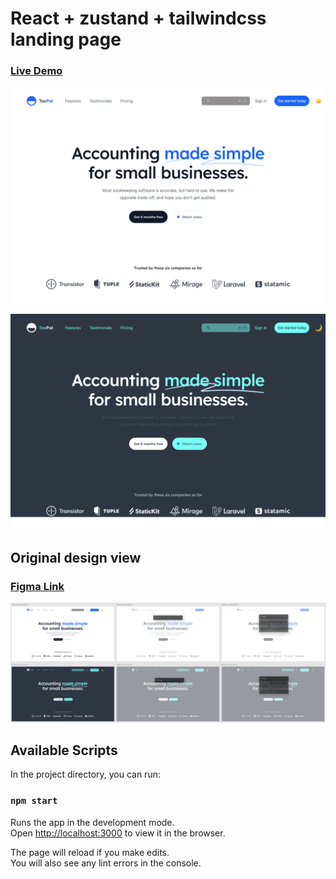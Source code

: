 # React + zustand + tailwindcss landing page

### [Live Demo](https://liaochungyid.github.io/react-zustand-tailwind-landing-page/)

<p align="center">
  <img src="result_screen_light.png" />
</p>
<p align="center">
  <img src="result_screen_dark.png" />
</p>

## Original design view

### [Figma Link](https://www.figma.com/file/V3G3Fk44rWVEWbvluXlQep/Zustand-Small-Project-(Copy))

<p align="center">
  <img src="original_design.png" />
</p>

## Available Scripts

In the project directory, you can run:

### `npm start`

Runs the app in the development mode.\
Open [http://localhost:3000](http://localhost:3000) to view it in the browser.

The page will reload if you make edits.\
You will also see any lint errors in the console.

